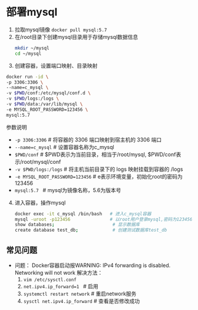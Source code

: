 # 部署mysql

1. 拉取mysql镜像
  `docker pull mysql:5.7`
2. 在/root目录下创建mysql目录用于存储mysql数据信息
   ```sh
   mkdir ~/mysql
   cd ~/mysql
   ```
3. 创建容器，设置端口映射、目录映射
  ```sh
  docker run -id \
  -p 3306:3306 \
  --name=c_mysql \
  -v $PWD/conf:/etc/mysql/conf.d \
  -v $PWD/logs:/logs \
  -v $PWD/data:/var/lib/mysql \
  -e MYSQL_ROOT_PASSWORD=123456 \
  mysql:5.7
  ```
  参数说明
  - `-p 3306:3306`        # 将容器的 3306 端口映射到宿主机的 3306 端口
  - `--name=c_mysql`      # 设置容器名称为c_mysql
  - `$PWD/conf`           # $PWD表示为当前目录，相当于/root/mysql, $PWD/conf表示/root/mysql/conf
  - `-v $PWD/logs:/logs`  # 将主机当前目录下的 logs 映射挂载到容器的 /logs
  - `-e MYSQL_ROOT_PASSWORD=123456`  # e表示环境变量，初始化root的密码为123456
  - `mysql:5.7 `          # mysql为镜像名称，5.6为版本号
4. 进入容器，操作mysql     
   ```sh
   docker exec -it c_mysql /bin/bash   # 进入c_mysql容器
   mysql -uroot -p123456               # 以root用户登录mysql,密码为123456
   show databases;                      # 显示数据库
   create database test_db;             # 创建测试数据库test_db
   ```
   
 ##  常见问题
- 问题： Docker容器启动报WARNING: IPv4 forwarding is disabled. Networking will not work
  解决方法：
  1. `vim /etc/sysctl.conf`
  2. `net.ipv4.ip_forward=1 `        # 启用
  3. `systemctl restart network`     # 重启network服务
  4. `sysctl net.ipv4.ip_forward`    # 查看是否修改成功





